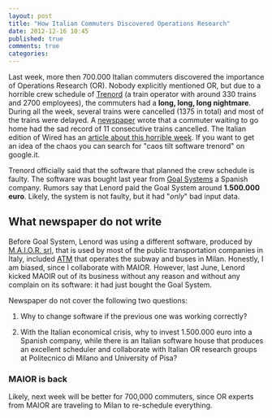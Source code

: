 ```yaml
---
layout: post
title: "How Italian Commuters Discovered Operations Research"
date: 2012-12-16 10:45
published: true
comments: true
categories: 
---
```


Last week, more then 700.000 Italian commuters discovered the importance of Operations Research (OR).
Nobody explicitly mentioned OR, 
but due to a horrible crew schedule of [Trenord](http://www.trenord.it) 
(a train operator with around 330 trains and 2700 employees),
the commuters had a **long, long, long nightmare**. 
During all the week, several trains were cancelled (1375 in total) and most of the trains were delayed.
A [newspaper](http://milano.corriere.it/milano/notizie/cronaca/12_dicembre_11/treni-cronaca-caos-episodi-2113111724378.shtml) wrote that a commuter waiting to go home had the sad record of 11 consecutive trains cancelled.
The Italian edition of Wired has an [article about this horrible week](http://daily.wired.it/news/tech/2012/12/13/trenord-treni-software-caos-85247.html). 
If you want to get an idea of the chaos you can search for "caos tilt software trenord" on google.it.

Trenord officially said that the software that planned the crew schedule is faulty. 
The software was bought last year from [Goal Systems](http://www.goalsystems.com) a Spanish company.
Rumors say that Lenord paid the Goal System around **1.500.000 euro**.
Likely, the system is not faulty, but it had "_only_" bad input data.

## What newspaper do not write

Before Goal System, Lenord was using a different software, produced by [M.A.I.O.R. srl](http://www.maior.it),
that is used by most of the public transportation companies in Italy,
included [ATM](http://www.atm.it) that operates the subway and buses in Milan. 
Honestly, I am biased, since I collaborate with MAIOR. However, last June, Lenord kicked MAOIR out of its business
without any reason and without any complain on its software: it had just bought the Goal System.

Newspaper do not cover the following two questions:

1. Why to change software if the previous one was working correctly?

2. With the Italian economical crisis, why to invest 1.500.000 euro into a Spanish company, while there
is an Italian software house that produces an excellent scheduler and collaborate with Italian OR research
groups at Politecnico di Milano and University of Pisa?

### MAIOR is back
Likely, next week will be better for 700,000 commuters,
since OR experts from MAIOR are traveling to Milan to re-schedule everything.
